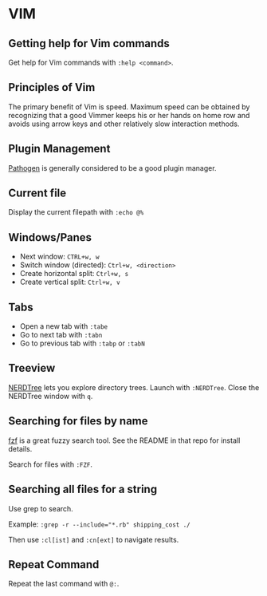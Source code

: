 # VIM

## Getting help for Vim commands

Get help for Vim commands with `:help <command>`.

## Principles of Vim

The primary benefit of Vim is speed. Maximum speed can be obtained by recognizing that a good Vimmer keeps his or her hands on home row and avoids using arrow keys and other relatively slow interaction methods.

## Plugin Management

[Pathogen](https://github.com/tpope/vim-pathogen) is generally considered to be a good plugin manager.

## Current file

Display the current filepath with `:echo @%`

## Windows/Panes

* Next window: `CTRL+w, w`
* Switch window (directed): `Ctrl+w, <direction>`
* Create horizontal split: `Ctrl+w, s`
* Create vertical split: `Ctrl+w, v`

## Tabs

* Open a new tab with `:tabe`
* Go to next tab with `:tabn`
* Go to previous tab with `:tabp` or `:tabN`

## Treeview

[NERDTree](http://www.vim.org/scripts/script.php?script_id=1658) lets you explore directory trees. Launch with `:NERDTree`. Close the NERDTree window with `q`.

## Searching for files by name

[fzf](https://github.com/junegunn/fzf) is a great fuzzy search tool. See the README in that repo for install details.

Search for files with `:FZF`.

## Searching all files for a string

Use grep to search.

Example: `:grep -r --include="*.rb" shipping_cost ./`

Then use `:cl[ist]` and `:cn[ext]` to navigate results.

## Repeat Command

Repeat the last command with `@:`.
